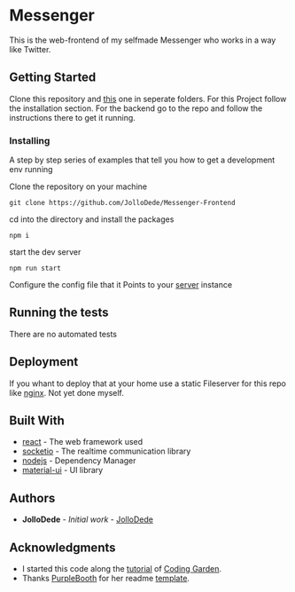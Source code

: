 # Messenger

This is the web-frontend of my selfmade Messenger who works in a way like Twitter.

## Getting Started

Clone this repository and [this](https://github.com/JolloDede/Messenger-Backend) one in seperate folders. For this Project follow the installation section. For the backend go to the repo and follow the instructions there to get it running.

<!-- ### Prerequisites

What things you need to install the software and how to install them

```
Give examples
``` -->

### Installing

A step by step series of examples that tell you how to get a development env running

Clone the repository on your machine

```
git clone https://github.com/JolloDede/Messenger-Frontend
```

cd into the directory and install the packages

```
npm i
```

start the dev server

```
npm run start
```

Configure the config file that it Points to your [server](https://github.com/JolloDede/Messenger-Backend) instance

<!-- ```
until finished
``` -->

<!-- End with an example of getting some data out of the system or using it for a little demo -->

## Running the tests

There are no automated tests

<!-- ### Break down into end to end tests

Explain what these tests test and why

```
Give an example
``` -->

<!-- ### And coding style tests

Explain what these tests test and why

```
Give an example
``` -->

## Deployment

If you whant to deploy that at your home use a static Fileserver for this repo like [nginx](https://nginx.org/en/).
Not yet done myself.

## Built With

* [react](https://reactjs.org/) - The web framework used
* [socketio](https://socket.io/) - The realtime communication library
* [nodejs](https://nodejs.org/en/) - Dependency Manager
* [material-ui](https://material-ui.com/) - UI library
<!-- * [Maven](https://maven.apache.org/) - Dependency Management
* [ROME](https://rometools.github.io/rome/) - Used to generate RSS Feeds -->

<!-- ## Contributing

Please read [CONTRIBUTING.md](https://gist.github.com/PurpleBooth/b24679402957c63ec426) for details on our code of conduct, and the process for submitting pull requests to us. -->

<!-- ## Versioning

We use [SemVer](http://semver.org/) for versioning. For the versions available, see the [tags on this repository](https://github.com/your/project/tags).  -->

## Authors

* **JolloDede** - *Initial work* - [JolloDede](https://github.com/JolloDede)

<!-- See also the list of [contributors](https://github.com/your/project/contributors) who participated in this project. -->

<!-- ## License

This project is licensed under the MIT License - see the [LICENSE.md](LICENSE.md) file for details -->

## Acknowledgments

* I started this code along the [tutorial](https://www.youtube.com/watch?v=JnEH9tYLxLk) of [Coding Garden](https://github.com/CodingGarden).
* Thanks [PurpleBooth](https://gist.github.com/PurpleBooth) for her readme [template](https://gist.github.com/PurpleBooth/109311bb0361f32d87a2).
